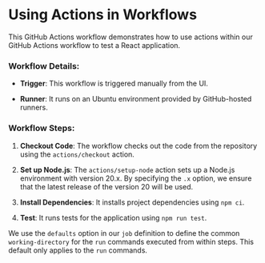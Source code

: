 # **Using Actions in Workflows**

This GitHub Actions workflow demonstrates how to use actions within our GitHub Actions workflow to test a React application.

### **Workflow Details:**

- **Trigger**: This workflow is triggered manually from the UI.

- **Runner**: It runs on an Ubuntu environment provided by GitHub-hosted runners.

### **Workflow Steps:**

1. **Checkout Code**: The workflow checks out the code from the repository using the `actions/checkout` action.

2. **Set up Node.js**: The `actions/setup-node` action sets up a Node.js environment with version 20.x. By specifying the `.x` option, we ensure that the latest release of the version 20 will be used.

3. **Install Dependencies**: It installs project dependencies using `npm ci`.

4. **Test**: It runs tests for the application using `npm run test`.

We use the `defaults` option in our `job` definition to define the common `working-directory` for the `run` commands executed from within steps. This default only applies to the `run` commands.